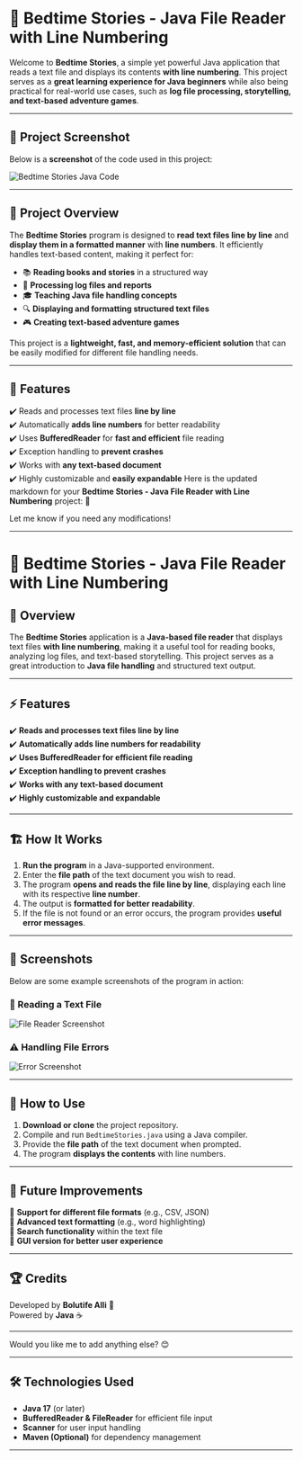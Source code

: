 # 📖 Bedtime Stories - Java File Reader with Line Numbering  

Welcome to **Bedtime Stories**, a simple yet powerful Java application that reads a text file and displays its contents **with line numbering**. This project serves as a **great learning experience for Java beginners** while also being practical for real-world use cases, such as **log file processing, storytelling, and text-based adventure games**.  

---

## 📸 Project Screenshot  

Below is a **screenshot** of the code used in this project:  

![Bedtime Stories Java Code](./screenshots/bedtime-stories.png)  

---

## 🎯 Project Overview  

The **Bedtime Stories** program is designed to **read text files line by line** and **display them in a formatted manner** with **line numbers**. It efficiently handles text-based content, making it perfect for:  

- 📚 **Reading books and stories** in a structured way  
- 📝 **Processing log files and reports**  
- 🎓 **Teaching Java file handling concepts**  
- 🔍 **Displaying and formatting structured text files**  
- 🎮 **Creating text-based adventure games**  

This project is a **lightweight, fast, and memory-efficient solution** that can be easily modified for different file handling needs.  

---

## 🚀 Features  

✔️ Reads and processes text files **line by line**  
✔️ Automatically **adds line numbers** for better readability  
✔️ Uses **BufferedReader** for **fast and efficient** file reading  
✔️ Exception handling to **prevent crashes**  
✔️ Works with **any text-based document**  
✔️ Highly customizable and **easily expandable**  Here is the updated markdown for your **Bedtime Stories - Java File Reader with Line Numbering** project: 🚀  

Let me know if you need any modifications!  

---

# 📖 Bedtime Stories - Java File Reader with Line Numbering  

## 📌 Overview  
The **Bedtime Stories** application is a **Java-based file reader** that displays text files **with line numbering**, making it a useful tool for reading books, analyzing log files, and text-based storytelling. This project serves as a great introduction to **Java file handling** and structured text output.  

---

## ⚡ Features  
✔️ **Reads and processes text files line by line**  
✔️ **Automatically adds line numbers for readability**  
✔️ **Uses BufferedReader for efficient file reading**  
✔️ **Exception handling to prevent crashes**  
✔️ **Works with any text-based document**  
✔️ **Highly customizable and expandable**  

---

## 🏗️ How It Works  
1. **Run the program** in a Java-supported environment.  
2. Enter the **file path** of the text document you wish to read.  
3. The program **opens and reads the file line by line**, displaying each line with its respective **line number**.  
4. The output is **formatted for better readability**.  
5. If the file is not found or an error occurs, the program provides **useful error messages**.  

---

## 📸 Screenshots  
Below are some example screenshots of the program in action:  

### 📜 Reading a Text File  
![File Reader Screenshot](https://github.com/user-attachments/assets/filereader-example.png)  

### ⚠️ Handling File Errors  
![Error Screenshot](https://github.com/user-attachments/assets/error-example.png)  

---

## 🚀 How to Use  
1. **Download or clone** the project repository.  
2. Compile and run `BedtimeStories.java` using a Java compiler.  
3. Provide the **file path** of the text document when prompted.  
4. The program **displays the contents** with line numbers.  

---

## 🎯 Future Improvements  
🔹 **Support for different file formats** (e.g., CSV, JSON)  
🔹 **Advanced text formatting** (e.g., word highlighting)  
🔹 **Search functionality** within the text file  
🔹 **GUI version for better user experience**  

---

## 🏆 Credits  
Developed by **Bolutife Alli** 🚀  
Powered by **Java** ☕  

---

Would you like me to add anything else? 😊

---

## 🛠 Technologies Used  

- **Java 17** (or later)  
- **BufferedReader & FileReader** for efficient file input  
- **Scanner** for user input handling  
- **Maven (Optional)** for dependency management  

---
